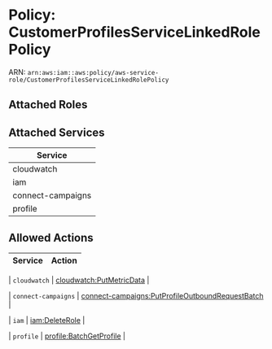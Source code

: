 # Policy: CustomerProfilesServiceLinkedRolePolicy

ARN: `arn:aws:iam::aws:policy/aws-service-role/CustomerProfilesServiceLinkedRolePolicy`

## Attached Roles

## Attached Services

| Service |
|---------|
| cloudwatch |
| iam |
| connect-campaigns |
| profile |

## Allowed Actions

| Service | Action |
|:-------:|--------|

| `cloudwatch` | [cloudwatch:PutMetricData](../actions.md#cloudwatch:putmetricdata) |

| `connect-campaigns` | [connect-campaigns:PutProfileOutboundRequestBatch](../actions.md#connect-campaigns:putprofileoutboundrequestbatch) |

| `iam` | [iam:DeleteRole](../actions.md#iam:deleterole) |

| `profile` | [profile:BatchGetProfile](../actions.md#profile:batchgetprofile) |
